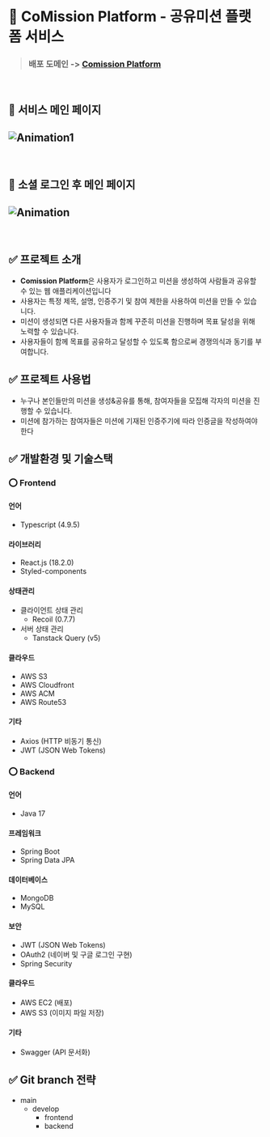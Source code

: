 # 📝 CoMission Platform - 공유미션 플랫폼 서비스
> ### 배포 도메인 -> [Comission Platform](https://comission-platform.shop)
<br/>


🔽 서비스 메인 페이지
---
![Animation1](https://github.com/Dongick/CoMission_Platform/assets/91418544/5f2a5ff9-36a0-444f-9615-51796cf56441)
---
<br/>

🔽 소셜 로그인 후 메인 페이지
---
![Animation](https://github.com/Dongick/CoMission_Platform/assets/91418544/ac269a7a-f90c-4e43-b10d-3c63fe7f2791)
---

<br/>

## ✅ 프로젝트 소개
- **Comission Platform**은 사용자가 로그인하고 미션을 생성하여 사람들과 공유할 수 있는 웹 애플리케이션입니다
- 사용자는 특정 제목, 설명, 인증주기 및 참여 제한을 사용하여 미션을 만들 수 있습니다.
- 미션이 생성되면 다른 사용자들과 함께 꾸준히 미션을 진행하며 목표 달성을 위해 노력할 수 있습니다.
- 사용자들이 함께 목표를 공유하고 달성할 수 있도록 함으로써 경쟁의식과 동기를 부여합니다.


## ✅ 프로젝트 사용법
- 누구나 본인들만의 미션을 생성&공유를 통해, 참여자들을 모집해 각자의 미션을 진행할 수 있습니다.
- 미션에 참가하는 참여자들은 미션에 기재된 인증주기에 따라 인증글을 작성하여야 한다

## ✅ 개발환경 및 기술스택

### ⭕ Frontend
#### 언어
- Typescript (4.9.5)

#### 라이브러리
- React.js (18.2.0)
- Styled-components

#### 상태관리
* 클라이언트 상태 관리
  - Recoil (0.7.7)
* 서버 상태 관리
  - Tanstack Query (v5)

#### 클라우드
- AWS S3
- AWS Cloudfront
- AWS ACM
- AWS Route53

#### 기타
- Axios (HTTP 비동기 통신)
- JWT (JSON Web Tokens)

### ⭕ Backend
#### 언어
- Java 17

#### 프레임워크
- Spring Boot
- Spring Data JPA

#### 데이터베이스
- MongoDB
- MySQL

#### 보안
- JWT (JSON Web Tokens)
- OAuth2 (네이버 및 구글 로그인 구현)
- Spring Security

#### 클라우드
- AWS EC2 (배포)
- AWS S3 (이미지 파일 저장)

#### 기타
- Swagger (API 문서화)


## ✅ Git branch 전략
- main
  - develop
      - frontend
      - backend
